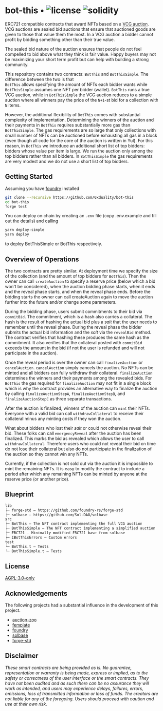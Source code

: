 # bot-this • ![license](https://img.shields.io/github/license/0xduality/bot-this?label=license) ![solidity](https://img.shields.io/badge/solidity-^0.8.16-lightgrey)

ERC721 compatible contracts that award NFTs based on a [VCG auction](https://en.wikipedia.org/wiki/Vickrey%E2%80%93Clarke%E2%80%93Groves_auction). 
VCG auctions are sealed bid auctions that ensure that auctioned goods are given to those that value them the most.
In a VCG auction a bidder cannot profit by bidding something other than their true value.

The sealed bid nature of the auction ensures that people do not feel compelled to bid above what they think is fair value.
Happy buyers may not be maximizing your short term profit but can help with building a strong community.

This repository contains two contracts: `BotThis` and `BotThisSimple`. The difference between the two is that  
`BotThis` allows specifying the amount of NFTs each bidder wants while `BotThisSimple` assumes one NFT per bidder (wallet).
`BotThis` runs a true VCG auction, while in `BotThisSimple` the VCG auction reduces to a simple auction where
all winners pay the price of the `N+1`-st bid for a collection with `N` items.

However, the additional flexibility of `BotThis` comes with substantial complexity of implementation. 
Determining the winners of the auction and their payments in `BotThis` requires substantially more gas
than `BotThisSimple`. The gas requirements are so large that only collections with small number of NFTs 
can be auctioned before exhausting all gas in a block (even though all code for the core of the auction is 
written in Yul). For this reason, in `BotThis` we introduce an additional short list of top bidders: 
bidders whose value per item is large. We run the auction only among the top bidders rather than all bidders.
In `BotThisSimple` the gas requirements are very modest and we do not use a short list of top bidders.

## Getting Started

Assuming you have [foundry](https://getfoundry.sh/) installed
```sh
git clone --recursive https://github.com/0xduality/bot-this
cd bot-this
forge test
```

You can deploy on chain by creating an `.env` file (copy .env.example and fill out the details) and calling 
```sh
yarn deploy-simple
yarn deploy
```
to deploy BotThisSimple or BotThis respectively.


## Overview of Operations

The two contracts are pretty similar. At deployment time we specify the size of the collection (and the amount of top bidders for 
`BotThis`). Then the owner can call `createAuction` to specify a reserve price (below which a bid won't be considered), when the auction 
bidding phase starts, when it ends and the reveal phase starts, and when the reveal phase ends. Before the bidding starts the owner 
can call createAuction again to move the auction further into the future and/or change some parameters.

During the bidding phase, users submit 
commitments to their bid via `commitBid`. The commitment, which is a hash also carries a collateral. The hash is the result of hashing 
the actual bid plus a _salt_ that the user needs to remember until the reveal phase. During the reveal phase the bidder submits the 
actual bid information and the _salt_ via the `revealBid` method. The contract verifies that hashing these produces the same hash as 
the commitment. It also verifies that the collateral posted with `commitBid` exceeds the amount in the bid (if not the user is refunded
and will not participate in the auction). 

Once the reveal period is over the owner can call `finalizeAuction` or `cancelAuction`. `cancelAuction` simply cancels the auction. No NFTs can be minted and all bidders can fully withdraw their collateral. `finalizeAuction` determines the winners and their payments among the revealed bids. 
For `BotThis` the gas required for `finalizeAuction` may not fit in a single block which is why the contract provides an alternative way to finalize the auction by calling `finalizeAuctionStepA`, `finalizeAuctionStepB`, and `finalizeAuctionStepC` as three separate transactions.

After the auction is finalized, winners of the auction can `mint` their NFTs. Everyone with a valid bid can call `withdrawCollateral` to receive their collateral minus any minting costs if they won the auction. 

What about bidders who lost their _salt_ or could not otherwise reveal their bid. These folks can call `emergencyReveal` after the auction has been finalized. This marks the bid as revealed which allows the user to call `withdrawCollateral`. Therefore users who could not reveal their bid on time do not lose their collateral but also do not participate in the finalization of the auction so they cannot win any NFTs.

Currently, if the collection is not sold out via the auction it is impossible to mint the remaining NFTs. It is easy to modify the contract to include a period after which any remaining NFTs can be minted by anyone at the reserve price (or another price).

## Blueprint

```ml
lib
├─ forge-std — https://github.com/foundry-rs/forge-std
├─ solbase — https://github.com/Sol-DAO/solbase
src
├─ BotThis — The NFT contract implementing the full VCG auction
├─ BotThisSimple — The NFT contract implementing a simplified auction
├─ ERC721 — Minimally modified ERC721 base from solbase
├─ IBotThisErrors — Custom errors
test
└─ BotThis.t — Tests
└─ BotThisSimple.t — Tests
```

## License

[AGPL-3.0-only](https://github.com/0xduality/bot-this/blob/main/LICENSE)

## Acknowledgements

The following projects had a substantial influence in the development of this project.

- [auction-zoo](https://github.com/a16z/auction-zoo)
- [femplate](https://github.com/abigger87/femplate)
- [foundry](https://github.com/foundry-rs/foundry)
- [solbase](https://github.com/Sol-DAO/solmate)
- [forge-std](https://github.com/brockelmore/forge-std)


## Disclaimer

_These smart contracts are being provided as is. No guarantee, representation or warranty is being made, express or implied, as to the safety or correctness of the user interface or the smart contracts. They have not been audited and as such there can be no assurance they will work as intended, and users may experience delays, failures, errors, omissions, loss of transmitted information or loss of funds. The creators are not liable for any of the foregoing. Users should proceed with caution and use at their own risk._
